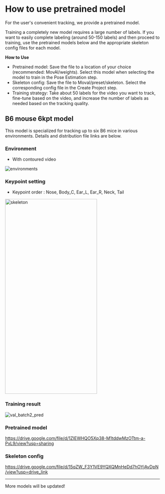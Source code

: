 # How to use pretrained model

For the user's convenient tracking, we provide a pretrained model.

Training a completely new model requires a large number of labels.
If you want to easily complete labeling (around 50-150 labels) and then proceed to training, use the pretrained models below and the appropriate skeleton config files for each model.

**How to Use**
- Pretrained model: Save the file to a location of your choice (recommended: MovAl/weights). Select this model when selecting the model to train in the Pose Estimation step.
- Skeleton config: Save the file to Moval/preset/skeleton. Select the corresponding config file in the Create Project step.
- Training strategy: Take about 50 labels for the video you want to track, fine-tune based on the video, and increase the number of labels as needed based on the tracking quality.

## B6 mouse 6kpt model

This model is specialized for tracking up to six B6 mice in various environments. Details and distribution file links are below.

### Environment
- With contoured video

![environments](https://github.com/user-attachments/assets/792e1a71-4b9c-476d-b51f-6ef2acb41e76)

### Keypoint setting
- Keypoint order : Nose, Body_C, Ear_L, Ear_R, Neck, Tail
<img width="299" height="635" alt="skeleton" src="https://github.com/user-attachments/assets/d758b919-68c5-4ca7-808b-910e0036a1b8" />

### Training result
![val_batch2_pred](https://github.com/user-attachments/assets/ce2cf039-2665-4a7b-929b-5e1ca4f344d5)

### Pretrained model
https://drive.google.com/file/d/1ZIEWHQO5Xp38-M1tddwMzOTtm-a-PxL9/view?usp=sharing
### Skeleton config
https://drive.google.com/file/d/15qZW_F3Y1VE9YQXQMnHeDd7hOYjAvDpN/view?usp=drive_link

---

More models will be updated!
